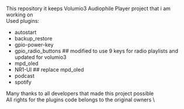 This repository it keeps Volumio3 Audiophile Player project that i am working on \
Used plugins:
   - autostart
   - backup_restore
   - gpio-power-key
   - gpio_radio_buttons ## modified to use 9 keys for radio playlists and updated for volumio3
   - mpd_oled
   - NR1-UI ## replace mpd_oled
   - podcast
   - spotify
 
Many thanks to all developers that made this project possible \
All rights for the plugins code belongs to the original owners \
